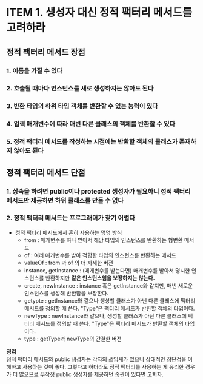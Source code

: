 # ITEM 1. 생성자 대신 정적 팩터리 메서드를 고려하라

## 정적 팩터리 메서드 장점

### 1. 이름을 가질 수 있다

### 2. 호출될 때마다 인스턴스를 새로 생성하지는 않아도 된다

### 3. 반환 타입의 하위 타입 객체를 반환할 수 있는 능력이 있다

### 4. 입력 매개변수에 따라 매번 다른 클래스의 객체를 반환할 수 있다

### 5. 정적 팩터리 메서드를 작성하는 시점에는 반환할 객체의 클래스가 존재하지 않아도 된다

## 정적 팩터리 메서드 단점

### 1. 상속을 하려면 public이나 protected 생성자가 필요하니 정적 팩터리 메서드만 제공하면 하위 클래스를 만들 수 없다

### 2. 정적 팩터리 메서드는 프로그래머가 찾기 어렵다

- 정적 팩터리 메서드에서 흔히 사용하는 명명 방식
  - from : 매개변수를 하나 받아서 해당 타입의 인스턴스를 반환하는 형변환 메서드
  - of : 여러 매개변수를 받아 적합한 타입의 인스턴스를 반환하는 메서드
  - valueOf : from 과 of 의 더 자세한 버전
  - instance, getInstance : (매개변수를 받는다면) 매개변수를 받아서 명시한 인스턴스를 반환하지만 **같은 인스턴스임을 보장하지는 않는다.**
  - create, newInstance : instance 혹은 getInstance와 같지만, 매번 새로운 인스턴스를 생성해 반환함을 보장한다.
  - getypte : getInstance와 같으나 생성할 클래스가 아닌 다른 클래스에 팩터리 메서드를 정의할 때 쓴다. "Type"은 팩터리 메서드가 반환할 객체의 타입이다.
  - newType : newInstance와 같으나, 생성할 클래스가 아닌 다른 클래스에 팩터리 메서드를 정의할 때 쓴다. "Type"은 팩터리 메서드가 반환할 객체의 타입이다.
  - type : getType과 newType의 간결한 버전

**정리**
<br>
    정적 팩터리 메서드와 public 생성자는 각자의 쓰임새가 있으니 상대적인 장단점을 이해하고 사용하는 것이 좋다. 그렇다고 하더라도 정적 팩터리를 사용하는 게 유리한 경우가 더 많으므로 무작정 public 생성자를 제공하던 숩관이 있다면 고치자.
</br>

